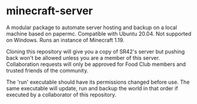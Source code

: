 # minecraft-server
A modular package to automate server hosting and backup on a local machine based on papermc.
Compatible with Ubuntu 20.04. Not supported on Windows.
Runs an instance of Minecraft 1.19.

Cloning this repository will give you a copy of SR42's server but pushing back won't be allowed unless you are a member of this server.
Collaboration requests will only be approved for Food Club members and trusted friends of the community.

The 'run' executable should have its permissions changed before use. 
The same executable will update, run and backup the world in that order if executed by a collaborator of this repository.
